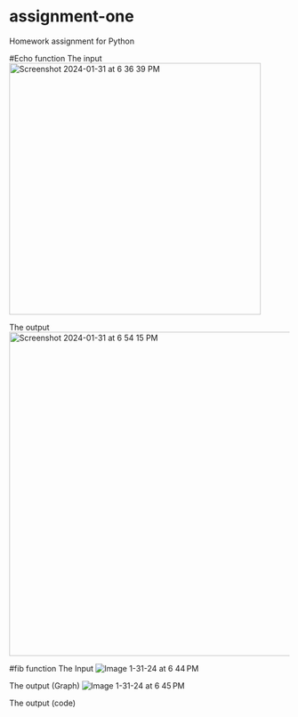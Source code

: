 # assignment-one
Homework assignment for Python

#Echo function
The input
<img width="452" alt="Screenshot 2024-01-31 at 6 36 39 PM" src="https://github.com/arjoseven/assignment-one/assets/158103825/05297f5a-fb6d-4f3e-9c1d-f4019b5c2a9f">

The output
<img width="582" alt="Screenshot 2024-01-31 at 6 54 15 PM" src="https://github.com/arjoseven/assignment-one/assets/158103825/a6fe684f-8dea-4f8b-84ed-11ef42983f16">

#fib function
The Input
![Image 1-31-24 at 6 44 PM](https://github.com/arjoseven/assignment-one/assets/158103825/366030f4-9321-46b9-940f-b9f2064f984b)

The output (Graph)
![Image 1-31-24 at 6 45 PM](https://github.com/arjoseven/assignment-one/assets/158103825/99c45195-759b-444f-ada8-59fb93a1e089)

The output (code)
